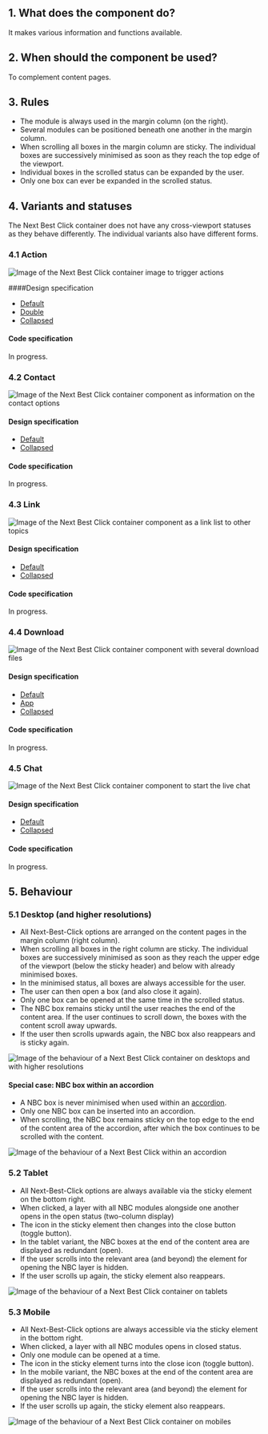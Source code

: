 ## 1. What does the component do?
It makes various information and functions available.

## 2. When should the component be used?
To complement content pages.

## 3. Rules
* The module is always used in the margin column (on the right).
* Several modules can be positioned beneath one another in the margin column.
* When scrolling all boxes in the margin column are sticky. The individual boxes are successively minimised as soon as they reach the top edge of the viewport.
* Individual boxes in the scrolled status can be expanded by the user.
* Only one box can ever be expanded in the scrolled status.

## 4. Variants and statuses
The Next Best Click container does not have any cross-viewport statuses as they behave differently. The individual variants also have different forms.

### 4.1 Action
![Image of the Next Best Click container image to trigger actions](https://raw.githubusercontent.com/sbb-design-systems/design-system-website-documentation/master/documentation/components/nbc/images/nbc_action.png 'class: image')

####Design specification
* [Default](https://sbb.invisionapp.com/d/main#/console/15744722/345616913/inspect)
* [Double](https://sbb.invisionapp.com/d/main#/console/15744722/345616914/inspect)
* [Collapsed](https://sbb.invisionapp.com/d/main#/console/15744722/345616915/inspect)

#### Code specification
In progress.

### 4.2 Contact
![Image of the Next Best Click container component as information on the contact options](https://raw.githubusercontent.com/sbb-design-systems/design-system-website-documentation/master/documentation/components/nbc/images/nbc_contact.png 'class: image')

#### Design specification
* [Default](https://sbb.invisionapp.com/d/main#/console/15744722/345616916/inspect)
* [Collapsed](https://sbb.invisionapp.com/d/main#/console/15744722/345616917/inspect)

#### Code specification
In progress.

### 4.3 Link
![Image of the Next Best Click container component as a link list to other topics](https://raw.githubusercontent.com/sbb-design-systems/design-system-website-documentation/master/documentation/components/nbc/images/nbc_link.png 'class: image')

#### Design specification
* [Default](https://sbb.invisionapp.com/d/main#/console/15744722/345616918/inspect)
* [Collapsed](https://sbb.invisionapp.com/d/main#/console/15744722/345616919/inspect)

#### Code specification
In progress.

### 4.4 Download
![Image of the Next Best Click container component with several download files](https://raw.githubusercontent.com/sbb-design-systems/design-system-website-documentation/master/documentation/components/nbc/images/nbc_download.png 'class: image')

#### Design specification
* [Default](https://sbb.invisionapp.com/d/main#/console/15744722/345616920/inspect)
* [App](https://sbb.invisionapp.com/d/main#/console/15744722/345616921/inspect)
* [Collapsed](https://sbb.invisionapp.com/d/main#/console/15744722/345616922/inspect)

#### Code specification
In progress.

### 4.5 Chat
![Image of the Next Best Click container component to start the live chat](https://raw.githubusercontent.com/sbb-design-systems/design-system-website-documentation/master/documentation/components/nbc/images/nbc_chat.png 'class: image')

#### Design specification
* [Default](https://sbb.invisionapp.com/d/main#/console/15744722/345616923/inspect)
* [Collapsed](https://sbb.invisionapp.com/d/main#/console/15744722/345616924/inspect)

#### Code specification
In progress.

## 5. Behaviour
### 5.1 Desktop (and higher resolutions)
* All Next-Best-Click options are arranged on the content pages in the margin column (right column).
* When scrolling all boxes in the right column are sticky. The individual boxes are successively minimised as soon as they reach the upper edge of the viewport (below the sticky header) and below with already minimised boxes.
* In the minimised status, all boxes are always accessible for the user.
* The user can then open a box (and also close it again).
* Only one box can be opened at the same time in the scrolled status.
* The NBC box remains sticky until the user reaches the end of the content area. If the user continues to scroll down, the boxes with the content scroll away upwards.
* If the user then scrolls upwards again, the NBC box also reappears and is sticky again.

![Image of the behaviour of a Next Best Click container on desktops and with higher resolutions](https://raw.githubusercontent.com/sbb-design-systems/design-system-website-documentation/master/documentation/components/nbc/images/nbc_behaviour_desktop_default.png 'class: image')

#### Special case: NBC box within an accordion
* A NBC box is never minimised when used within an [accordion](https://digital.sbb.ch/en/components/accordion).
* Only one NBC box can be inserted into an accordion.
* When scrolling, the NBC box remains sticky on the top edge to the end of the content area of the accordion, after which the box continues to be scrolled with the content.

![Image of the behaviour of a Next Best Click within an accordion](https://raw.githubusercontent.com/sbb-design-systems/design-system-website-documentation/master/documentation/components/nbc/images/nbc_behaviour_desktop_accordion.png 'class: image')

### 5.2 Tablet
* All Next-Best-Click options are always available via the sticky element on the bottom right.
* When clicked, a layer with all NBC modules alongside one another opens in the open status (two-column display)
* The icon in the sticky element then changes into the close button (toggle button).
* In the tablet variant, the NBC boxes at the end of the content area are displayed as redundant (open).
* If the user scrolls into the relevant area (and beyond) the element for opening the NBC layer is hidden.
* If the user scrolls up again, the sticky element also reappears.

![Image of the behaviour of a Next Best Click container on tablets](https://raw.githubusercontent.com/sbb-design-systems/design-system-website-documentation/master/documentation/components/nbc/images/nbc_behaviour_tablet.png 'class: image')

### 5.3 Mobile
* All Next-Best-Click options are always accessible via the sticky element in the bottom right.
* When clicked, a layer with all NBC modules opens in closed status.
* Only one module can be opened at a time.
* The icon in the sticky element turns into the close icon (toggle button).
* In the mobile variant, the NBC boxes at the end of the content area are displayed as redundant (open).
* If the user scrolls into the relevant area (and beyond) the element for opening the NBC layer is hidden.
* If the user scrolls up again, the sticky element also reappears.

![Image of the behaviour of a Next Best Click container on mobiles](https://raw.githubusercontent.com/sbb-design-systems/design-system-website-documentation/master/documentation/components/nbc/images/nbc_behaviour_mobile.png 'class: image')